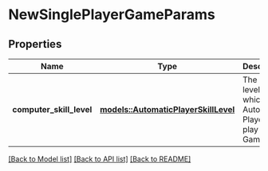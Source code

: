 # NewSinglePlayerGameParams

## Properties

Name | Type | Description | Notes
------------ | ------------- | ------------- | -------------
**computer_skill_level** | [**models::AutomaticPlayerSkillLevel**](AutomaticPlayerSkillLevel.md) | The skill level at which the Automatic Player is to play the Game | 

[[Back to Model list]](../README.md#documentation-for-models) [[Back to API list]](../README.md#documentation-for-api-endpoints) [[Back to README]](../README.md)


